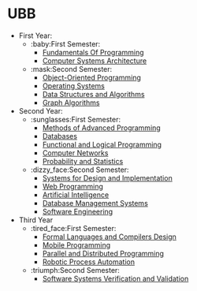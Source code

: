 # UBB

<ul>
  <li>First Year:
    <ul>
      <li>:baby:First Semester:
         <ul>
           <li><a href="https://github.com/giurgiumatei/Fundamentals-of-Programming">Fundamentals Of Programming</a></li>
           <li><a href="https://github.com/giurgiumatei/Computer-Systems-Architecture">Computer Systems Architecture</a></li>
        </ul>
      </li>
      <li>:mask:Second Semester:
        <ul>
          <li><a href="https://github.com/giurgiumatei/Object-Oriented-Programming">Object-Oriented Programming</a></li>
          <li><a href="https://github.com/giurgiumatei/Operating-Systems">Operating Systems</a></li>
          <li><a href="https://github.com/giurgiumatei/Data-Structures-and-Algorithms">Data Structures and Algorithms</a></li>
          <li><a href="https://github.com/giurgiumatei/Graph-Algorithms">Graph Algorithms</a></li>
        </ul>
      </li>
    </ul>
  </li>
  <li>Second Year:
    <ul>
    <li>:sunglasses:First Semester:
      <ul>
      <li><a href="https://github.com/giurgiumatei/Methods-of-Advanced-Programming">Methods of Advanced Programming</a></li>
      <li><a href="https://github.com/giurgiumatei/Databases">Databases</a></li>
      <li><a href="https://github.com/giurgiumatei/Functional-and-Logical-Programming">Functional and Logical Programming</a></li>
      <li><a href="https://github.com/giurgiumatei/Computer-Networks">Computer Networks</a></li>
      <li><a href="https://github.com/giurgiumatei/Probability-and-Statistics">Probability and Statistics</a></li>
      </ul>
    </li>
    <li>:dizzy_face:Second Semester:
      <ul>
        <li><a href="https://github.com/giurgiumatei/Systems-for-Design-and-Implementation">Systems for Design and Implementation</a></li>
        <li><a href="https://github.com/giurgiumatei/Web-Programming">Web Programming</a></li>
        <li><a href="https://github.com/giurgiumatei/Artificial-Intelligence">Artificial Intelligence</a></li>
        <li><a href="https://github.com/giurgiumatei/Database-Management-Systems">Database Management Systems</a></li>
        <li><a href="https://github.com/giurgiumatei/Software-Engineering">Software Engineering</a></li>
      </ul>
    </li>
  </ul>
  </li>
  <li>Third Year
  <ul>
  <li>:tired_face:First Semester:
  <ul>
          <li><a href="https://github.com/giurgiumatei/Formal-Languages-and-Compilers-Design">Formal Languages and Compilers Design</a></li>
          <li><a href="https://github.com/giurgiumatei/Mobile">Mobile Programming</a></li>
          <li><a href="https://github.com/giurgiumatei/Parallel-And-Distributed-Programming">Parallel and Distributed Programming</a></li>
          <li><a href="https://github.com/giurgiumatei/Robotic-Process-Automation">Robotic Process Automation</a></li>
  </ul>
  </li>
    <li>:triumph:Second Semester:
  <ul>
          <li><a href="https://github.com/giurgiumatei/SSVV">Software Systems Verification and Validation</a></li>
  </ul>
  </li>
  </ul>
  </li>
  
  </ul>
